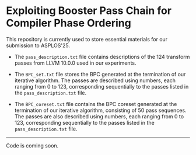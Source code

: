 # Exploiting Booster Pass Chain for Compiler Phase Ordering

This repository is currently used to store essential materials for our submission to ASPLOS'25.

* The `pass_description.txt` file contains descriptions of the 124 transform passes from LLVM 10.0.0 used in our experiments.

* The `BPC_set.txt` file stores the BPC generated at the termination of our iterative algorithm. The passes are described using numbers, each ranging from 0 to 123, corresponding sequentially to the passes listed in the `pass_description.txt` file.

* The `BPC_coreset.txt` file contains the BPC coreset generated at the termination of our iterative algorithm, consisting of 50 pass sequences. The passes are also described using numbers, each ranging from 0 to 123, corresponding sequentially to the passes listed in the `pass_description.txt` file.

---

Code is coming soon.
